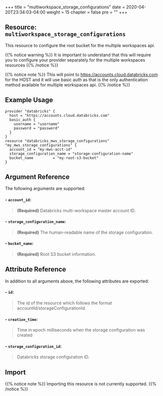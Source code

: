 +++
title = "multiworkspace_storage_configurations"
date = 2020-04-20T23:34:03-04:00
weight = 15
chapter = false
pre = ""
+++


## Resource: `multiworkspace_storage_configurations`

This resource to configure the root bucket for the multiple workspaces api.

{{% notice warning %}}
It is important to understand that this will require you to configure your provider separately for the 
multiple workspaces resources
{{% /notice %}}

{{% notice note %}}
This will point to https://accounts.cloud.databricks.com for the HOST and it will use basic auth 
as that is the only authentication method available for multiple workspaces api.
{{% /notice %}}


## Example Usage

````hcl
provider "databricks" {
  host = "https://accounts.cloud.databricks.com"
  basic_auth {
    username = "username"
    password = "password"
  }
}
resource "databricks_mws_storage_configurations" "my_mws_storage_configurations" {
  account_id = "my-mws-acct-id"
  storage_configuration_name = "storage-configuration-name"
  bucket_name         = "my-root-s3-bucket"
}
````
## Argument Reference

The following arguments are supported:

#### - `account_id`:
> **(Required)** Databricks multi-workspace master account ID.

#### - `storage_configuration_name`:
> **(Required)** The human-readable name of the storage configuration.
                 
#### - `bucket_name`:
> **(Required)** Root S3 bucket information. 


## Attribute Reference

In addition to all arguments above, the following attributes are exported:

#### - `id`:
> The id of the resource which follows the format accountId/storageConfigurationId.

#### - `creation_time`:
> Time in epoch milliseconds when the storage configuration was created

#### - `storage_configuration_id`:
> Databricks storage configuration ID.



## Import

{{% notice note %}}
Importing this resource is not currently supported.
{{% /notice %}}
